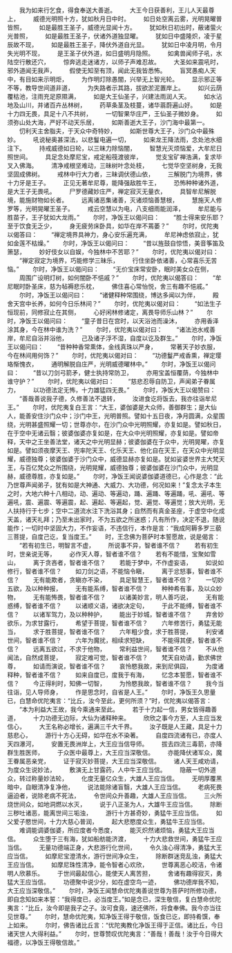 <!-- { "loadSidebar": true } -->
　　我为如来行乞食，得食奉送大善逝。
　　大王今日获善利，王儿人天最尊上，
　　威德光明照十方，犹如秋月日中时。
　　如日处空离云雾，光明晃曜普皆照，
　　如是最胜王圣子，威德光显闻十方。
　　犹如秋日初出时，蔽诸萤火光普照，
　　如是最胜王圣子，伏诸外道独显曜。
　　犹如日中盛隆炽，凌于星辰故不现，
　　如是最胜王圣子，降伏外道自光显。
　　犹如日中凌月明，令月失光明不现，
　　是王圣子伏外道，如日盛明月隐照。
　　如禽兽闻师子吼，水陆空行散还穴，
　　惊奔逃走迷诸方，以师子声难忍故。
　　大圣如来震吼时，邪外道闻无我声，
　　假使无知至有顶，闻此无我皆悉怖。
　　盲冥愚痴人天中，有目如来示明炬，
　　为作明灯除愚闇，兴举无上智光轮。
　　显示邪正等不等，教导世间道非道，
　　为失路者示其路，拔欲淤泥置岸上。
　　如兴云荫覆枯池，注雨充足原隰满，
　　如是大王仙圣子，兴建法雨润人天。
　　如水沾地及山川，并诸百卉丛林树，
　　药草条茎及枝蔓，诸华蓊蔚遍山好。
　　如是十力四无畏，具足十八不共树，
　　一切智果华庄严，王仙圣子微妙身。
　　如须弥山处大海，严好不动天乐居，
　　如斯善逝大王子，沙门海中最第一。
　　忉利天主舍脂夫，于天众中奇特妙，
　　如斯世尊大王子，沙门众中最殊妙。
　　吼说秘奥甚深法，以悲鬘电遍一切，
　　如来龙王降法雨，念处池水细注下。
　　持戒威德如日轮，以三昧力除恼闇，
　　智慧光灭烦恼爱，大牟尼日照世间。
　　具足念处摩尼宝，戒定船筏渡彼岸，
　　觉支宝矿禅浩满，复求毕叉入佛海。
　　清净戒根坚难动，三昧树叶念处枝，
　　七觉华空坚树身，无我坚固成佛树。
　　戒林中行大力者，三昧调伏德山依，
　　三解脱门为境界，佛十力牙是王子。
　　正见无著牟尼尊，能降强敌胜牛王，
　　恐怖种种诸外道，是大王子无畏吼。
　　尸罗德藏妙庄严，禅定寂灭无量衣，
　　具智牟尼解脱境，能施财物如长者。
　　远离诸恶集诸善，灭诸烦恼善慧根，
　　慧施天人修罗等，光明晃曜王圣子。
　　戒云空慧以为电，八支细雨能润泽，
　　牟尼能与胜苗子，王子犹如大龙雨。”
　　尔时，净饭王以偈问曰：
　　“胜士得来安乐耶？至于饮食无乏少，
　　身无疲劳床卧具，如华在岸不蔫萎？”
　　尔时，优陀夷以偈答曰：
　　“禅定境界具神力，身心安乐遍充满，
　　牟尼神虑依寂止，犹如金莲不枯燥。”
　　尔时，净饭王以偈问曰：
　　“昔以旌鼓自惊悟，美音筝笛及箫瑟，
　　妙好伎女以自娱，今独林中不苦耶？”
　　尔时，优陀夷以偈对曰：
　　“禅定寂定为境界，巧能修学三昧乐，
　　行住坐卧依诸善，心常喜乐无苦恼。”
　　尔时，净饭王以偈问曰：
　　“无价宝床常安卧，眠时美女众在侧，
　　周围广设明灯树，如何闇卧不悒戚？”
　　尔时，优陀夷以偈答曰：
　　“牟尼眠时卧圣床，慈为毡褥悲乐枕，
　　佛住喜心常怡悦，舍三有趣不悒戚。”
　　尔时，净饭王以偈问曰：
　　“诸健释种常围绕，博达多闻以为伴，
　　殿舍天宫中长养，如何今日乐林间？”
　　尔时，优陀夷以偈对曰：
　　“如法生子恒现前，同修寂止在其侧，
　　心好闲林修诸定，离畏导师乐山林？”
　　尔时，净饭王以偈问曰：
　　“童子昔日在宫时，以天浴池而澡沐，
　　亦用香泽涂其身，今在林中谁为洗？”
　　尔时，优陀夷以偈对曰：
　　“诸法池水戒善岸，牟尼自浴并浴他，
　　己及诸子浮不湿，自度以讫及群生。”
　　尔时，净饭王以偈问曰：
　　“昔种种香常熏体，金线真珠以严身，
　　常著天子妙衣服，今在林间用何饰？”
　　尔时，优陀夷以偈对曰：
　　“功德鬘严戒香熏，禅定璎珞惭愧衣，
　　通明解脱自庄严，光明威德曜林中。”
　　尔时，净饭王以偈问曰：
　　“昔以刀剑弓箭矛，健士执持常防卫，
　　亦用宝盖恒覆荫，今独林中谁守护？”
　　尔时，优陀夷以偈对曰：
　　“慈悲忍辱自防卫，声闻弟子眷属力，
　　以功德法定无怖，十力雄猛四无畏。”
　　尔时，净饭大王以偈赞曰：
　　“善哉善说我子德，久修善法不退转，
　　汝进食讫将饭去，我亦往诣牟尼王。”
　　尔时，优陀夷复白王言：“大王，婆伽婆是大众师，善御群生；是大仙人，能善安住沙门众中；沙门中王，光明普照。譬如十五日夜，净月圆满，众星围绕，光明甚盛照耀一切；世尊亦尔，在沙门众中光明照耀，亦复如是。譬如秋日，在于空中无诸云翳；彼婆伽婆亦复如是，在大众中光明照耀，亦复如是。譬如帝释，天中之王坐善法堂，诸天之中光明显赫；彼婆伽婆在于众中，光明晃曜，亦复如是。譬如须夜摩天王、兜率陀天王、化乐天王、他化自在天王，在天众中光明显耀，威德独尊；彼婆伽婆于沙门众中，威德显赫亦复如是。犹如娑婆世界主大梵天王，与百亿梵众之所围绕，光明晃耀，威德独尊；彼婆伽婆在沙门众中，光明显赫，威德尊胜，亦复如是。”
　　尔时，净饭王闻说婆伽婆道德已，心作是念：“此乃世尊声闻弟子，犹有如是大神通、大威力、大功德，何况如来！”复念太子本生之时，大地六种十八相动，动、遍动、等遍动，踊、遍踊、等遍踊，吼、遍吼、等遍吼，震、遍震、等遍震，起、遍起、等遍起，觉、遍觉、等遍觉；放大光明，无人扶持行于七步；空中二道流水注下洗浴其身；自然而有真金圣座，于虚空中化成天盖，诸天礼拜；乃至未出家时，不为五欲之所迷惑；凡有所作，决定不退，随说能作；一切时中坚固大力，不作妄语，不违信行，本作是言：“我成阿耨多罗三藐三菩提，自度己讫，复当度王。”
　　时，王念佛为菩萨时本誓愿故，说是偈言：
　　“若有初生已，明智言不虚，
　　所说事不异，智者谁不信？
　　若有初生时，世亲说无等，
　　必作天人尊，智者谁不信？
　　若有不能惜，宝聚如雪山，
　　离于贪吝者，智者谁不信？
　　若能于梦中，不作虚妄语，
　　如说如修行，智者谁不信？
　　如刀剑之语，不能恼令瞋，
　　离于忿怒事，智者谁不信？
　　无有能欺者，贪瞋亦不染，
　　具足智慧王，智者谁不信？
　　一切妙五欲，及以种种报，
　　无有能系缚，智者谁不信？
　　种种希有事，及以众妙物，
　　无有能怖畏，智者谁不信？
　　以诸美妙言，明人善巧说，
　　无有能惑缚，智者谁不信？
　　以诸顺义语，诸欲决定句，
　　于此不能缚，智者谁不信？
　　以诸军驾力，及以种种护，
　　能出于妙城，智者谁不信？
　　弃舍妙欲乐，为求甘露行，
　　希望于菩提，智者谁不信？
　　六年修苦行，勇猛无能当，
　　求于胜菩提，智者谁不信？
　　六年粗少食，求于胜菩提，
　　利安诸世间，智者谁不信？
　　六年为魔扰，相续求短缺，
　　不能得其便，智者谁不信？
　　远离五欲过，不求于他物，
　　常利益世间，智者谁不信？
　　不从他闻法，自然成菩提，
　　寂定难可觉，智者谁不信？
　　梵天自劝请，勤求佛世尊，
　　如请而演说，智者谁不信？
　　哀怜愍我故，来到尼俱园，
　　为度诸释种，智者谁不信？
　　如来自度已，度我于有海，
　　忆念本誓愿，智者谁不信？
　　今正得利时，知佛一切智，
　　为怜愍我故，智者谁不信？
　　我今当往诣，见人导师身，
　　作是思念时，自省是人王。”
　　尔时，净饭王久思量已，白慧命优陀夷言：“比丘，汝今至此，更何所须？”时，优陀夷以偈答言：
　　“本为利益大王故，我今乘通来至此。
　　若于十力起一信，男女皆得趣善道，
　　十力功德无边际，大仙为诸释种来。
　　欣欣之事今方至，人主应当发信心，
　　大王名称必增长，遍满三千大千界。
　　汝子既是人王藏，具足十力慈悲心，
　　游行十方心无碍，如华在水不染著。
　　自度四流诸有已，亦度人天四瀑河，
　　安置无畏洲岸上，大王应当信导师。
　　拔去四流三毒箭，亦降群生胜医师，
　　于众医中最尊上，大王应当深敬信。
　　亦能降伏诸军众，魔王眷属恶亲党，
　　证于寂灭妙菩提，大王应当深敬信。
　　诸人天王咸劝请，为度众生说妙法，
　　敷演无上甘露药，人中牛王应当信。
　　隐蔽一切外道众，转过称量妙法轮，
　　化度无量亿众生，大雄人王应当信。
　　无明厚覆黑暗中，自眼清净复净他，
　　说法能除诸盲翳，大雄人王应当信。
　　老病死畏逼迫者，说除老病不死法，
　　令世间众升善趣，大雄人王应当信。
　　三火所烧世间众，如地洞燃以水灭，
　　说于八正圣为人，大雄牛王应当信。
　　除断三秽吐诸恶，能离世间三垢浊，
　　游行十方甚奇妙，勇猛牛王应当信。
　　如父爱子愍世间，十力大慈心普润，
　　起大悲愍度众生，勇猛牛王应当信。
　　难调能调婆伽婆，所应度者今悉度，
　　能灭炽然诸烦恼，勇猛大王应当信。
　　众生堕于三有海，犹如船舫能济渡，
　　十力大悲救世间，勇猛牛王应当信。
　　无量功德端正身，大悲游行化世间，
　　令久浊心得清净，勇猛大王应当信。
　　如摩尼宝澄清水，游行世间净众生，
　　除断群迷竞乱浊，勇猛大王应当信。
　　如摩尼珠性清净，能令智者心欢欣，
　　世尊离恶心皎洁，令诸明人欣慕乐。
　　于世间最起信心，能使天人离苦担，
　　舍诸有趣得寂灭，勇猛大王应当信。
　　功德聚中说少分，如在虚空鸟一迹，
　　佛功德岸我不知，大王应当深敬信。”
　　尔时，净饭王闻慧命优陀夷善说世尊为菩萨时所修功德，即自念知如来本誓：“我得度已，必当度王。”如是念已，深生敬信，复白慧命优陀夷言：“比丘，汝今即是我子之子。汝可食竟，速还佛所，将食奉佛。我今亦当往见世尊。”
　　尔时，慧命优陀夷，知净饭王得于敬信，饭食已讫，即持肴馔，奉上如来。
　　尔时，佛告诸比丘言：“优陀夷教化净饭王得于正信。诸比丘，今日诸天世人大得利益。”
　　尔时，世尊赞叹优陀夷言：“善哉！善哉！汝于今日得大福德，以净饭王得敬信故。”
